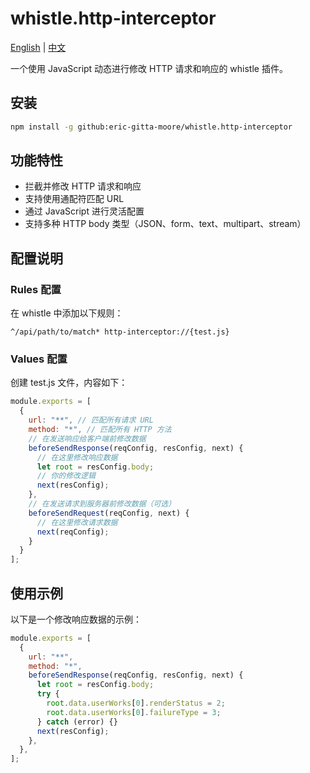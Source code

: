 # whistle.http-interceptor

[English](README.md) | [中文](README.cn.md)

一个使用 JavaScript 动态进行修改 HTTP 请求和响应的 whistle 插件。

## 安装

```bash
npm install -g github:eric-gitta-moore/whistle.http-interceptor
```

## 功能特性

- 拦截并修改 HTTP 请求和响应
- 支持使用通配符匹配 URL
- 通过 JavaScript 进行灵活配置
- 支持多种 HTTP body 类型（JSON、form、text、multipart、stream）

## 配置说明

### Rules 配置

在 whistle 中添加以下规则：

```
^/api/path/to/match* http-interceptor://{test.js}
```

### Values 配置

创建 test.js 文件，内容如下：

```js
module.exports = [
  {
    url: "**", // 匹配所有请求 URL
    method: "*", // 匹配所有 HTTP 方法
    // 在发送响应给客户端前修改数据
    beforeSendResponse(reqConfig, resConfig, next) {
      // 在这里修改响应数据
      let root = resConfig.body;
      // 你的修改逻辑
      next(resConfig);
    },
    // 在发送请求到服务器前修改数据（可选）
    beforeSendRequest(reqConfig, next) {
      // 在这里修改请求数据
      next(reqConfig);
    }
  }
];
```

## 使用示例

以下是一个修改响应数据的示例：

```js
module.exports = [
  {
    url: "**",
    method: "*",
    beforeSendResponse(reqConfig, resConfig, next) {
      let root = resConfig.body;
      try {
        root.data.userWorks[0].renderStatus = 2;
        root.data.userWorks[0].failureType = 3;
      } catch (error) {}
      next(resConfig);
    },
  },
];
```
